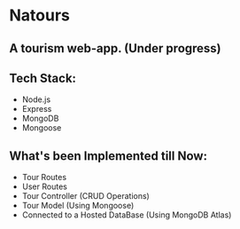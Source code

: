 # Natours

## A tourism web-app. (Under progress)

## Tech Stack:
<ul>
  <li>Node.js</li>
  <li>Express</li>
  <li>MongoDB</li>
  <li>Mongoose</li>
</ul>

## What's been Implemented till Now:
<ul>
  <li>Tour Routes</li>
  <li>User Routes</li>
  <li>Tour Controller (CRUD Operations)</li>
  <li>Tour Model (Using Mongoose)</li>
  <li>Connected to a Hosted DataBase (Using MongoDB Atlas)</li>
</ul>
